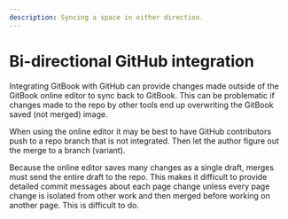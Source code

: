 ```yaml
---
description: Syncing a space in either direction.
---
```


# Bi-directional GitHub integration

Integrating GitBook with GitHub can provide changes made outside of the GitBook online editor to sync back to GitBook. This can be problematic if changes made to the repo by other tools end up overwriting the GitBook saved \(not merged\) image.

When using the online editor it may be best to have GitHub contributors push to a repo branch that is not integrated. Then let the author figure out the merge to a branch \(variant\).

Because the online editor saves many changes as a single draft, merges must send the entire draft to the repo. This makes it difficult to provide detailed commit messages about each page change unless every page change is isolated from other work and then merged before working on another page. This is difficult to do. 

